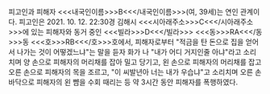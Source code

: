 피고인과 피해자 <<<내국인이름>>>B<<</내국인이름>>>(여, 39세)는 연인 관계이다.
피고인은 2021. 10. 12. 22:30경 김해시 <<<시아래주소>>>C<<</시아래주소>>>에 있는 피해자와 동거 중인 <<<빌라>>>D<<</빌라>>> <<<동>>>RA<<</동>>>동 <<<호>>>RB<<</호>>>호에서, 피해자로부터 "적금을 탄 돈으로 집을 얻어서 나가는 것이 어떻겠느냐"는 말을 듣자 화가 나 "내가 어디 거지인줄 아냐"라고 소리치며 양 손으로 피해자의 머리채를 잡아 밀고 당기고, 왼 손으로 피해자의 머리채를 잡고 오른 손으로 피해자의 목을 조르고, "이 씨발년아 너는 내가 우습냐"고 소리치며 오른 손바닥으로 피해자의 왼 뺨을 수회 때리는 등 약 3시간 동안 피해자를 폭행하였다.
